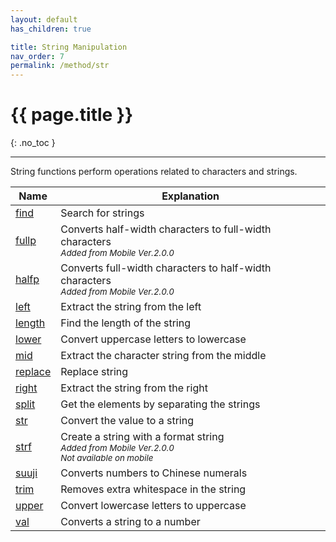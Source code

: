 ```yaml
---
layout: default
has_children: true

title: String Manipulation
nav_order: 7
permalink: /method/str
---
```


# {{ page.title }}

{: .no_toc }



---

String functions perform operations related to characters and strings.


| Name        	| Explanation                                                           	|
|-------------	|-----------------------------------------------------------------------	|
| [find](/method/str/find)        	| Search for strings                                                    	|
| [fullp](/method/str/fullp)        	| Converts half-width characters to full-width characters<br> *<small>Added from Mobile Ver.2.0.0</small>*   	|
| [halfp](/method/str/halfp)        	| Converts full-width characters to half-width characters<br>  *<small>Added from Mobile Ver.2.0.0</small>*   	|
| [left](/method/str/left)         	| Extract the string from the left                                      	|
| [length](/method/str/length)       	| Find the length of the string                                         	|
| [lower](/method/str/lower)        	| Convert uppercase letters to lowercase                                	|
| [mid](/method/str/mid)          	| Extract the character string from the middle                          	|
| [replace](/method/str/replace)      	| Replace string                                                        	|
| [right](/method/str/right)        	| Extract the string from the right                                     	|
| [split](/method/str/split)        	| Get the elements by separating the strings                            	|
| [str](/method/str/str)          	| Convert the value to a string                                         	|
| [strf](/method/str/strf)         	| Create a string with a format string<br>  *<small>Added from Mobile Ver.2.0.0 <br> Not available on mobile</small>*  	|
| [suuji](/method/str/suuji)        	| Converts numbers to Chinese numerals                                  	|
| [trim](/method/str/trim)         	| Removes extra whitespace in the string                                	|
| [upper](/method/str/upper)   	| Convert lowercase letters to uppercase                                	|
| [val](/method/str/val)          	| Converts a string to a number                                         	|
